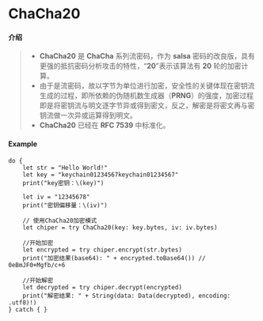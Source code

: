 # ChaCha20

#### 介绍

> - **ChaCha20** 是 **ChaCha** 系列流密码，作为 **salsa** 密码的改良版，具有更强的抵抗密码分析攻击的特性，“**20**”表示该算法有 **20** 轮的加密计算。
> - 由于是流密码，故以字节为单位进行加密，安全性的关键体现在密钥流生成的过程，即所依赖的伪随机数生成器（**PRNG**）的强度，加密过程即是将密钥流与明文逐字节异或得到密文，反之，解密是将密文再与密钥流做一次异或运算得到明文。
> - **ChaCha20** 已经在 **RFC 7539** 中标准化。



#### Example

```
do {
    let str = "Hello World!"
    let key = "keychain01234567keychain01234567"
    print("key密钥：\(key)")

    let iv = "12345678"
    print("密钥偏移量：\(iv)")

    // 使用ChaCha20加密模式
    let chiper = try ChaCha20(key: key.bytes, iv: iv.bytes)

    //开始加密
    let encrypted = try chiper.encrypt(str.bytes)
    print("加密结果(base64): " + encrypted.toBase64()) // 0eBmJF0+Mgfb/c+6

    //开始解密
    let decrypted = try chiper.decrypt(encrypted)
    print("解密结果: " + String(data: Data(decrypted), encoding: .utf8)!)
} catch { }
```

